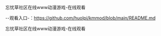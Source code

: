 忘忧草社区在线www动漫游戏-在线观看

--观看入口-：https://github.com/huolpi/kmmod/blob/main/README.md

忘忧草社区在线www动漫游戏-在线观看
